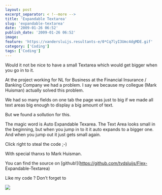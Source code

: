 ```yaml
---
layout: post
excerpt_separator: < !--more -->
title: 'Expandable Textarea'
slug: 'expandable-textarea'
date: '2009-01-26 06:52'
publish_date: '2009-01-26 06:52'
image:
feature: 'https://vandersluijs.resultants-e/0*Cq7lyI3Umc4dgMDE.gif'
category: ['Coding']
tags: ['Coding']
---
```

Would it not be nice to have a small Textarea which would get bigger when you
go in to it.  
  
At the project working for NL for Business at the Financial Insurance /
Banking Company we had a problem. I say we because my collegue (Mark Huisman)
actually solved this problem.  
  
We had so many fields on one tab the page was just to big if we made all text
areas big enough to display a big amount of text.  
  
But we found a sollution for this.  
  
  
  
The magic word is Auto Expandable Texarea. The Text Area looks small in the
beginning, but when you jump in to it it auto expands to a bigger one. And
when you jump out it just gets small again.  
  
  
  
Click right to steal the code ;-)  
  
With special thanxs to Mark Huisman.  
  
You can find the source on [github!](https://github.com/tvdsluijs/Flex-
Expandable-Textarea)  
  
Like my code ? Don’t forget to

![](https://vandersluijs.resultants-e/0*Cq7lyI3Umc4dgMDE.gif)

